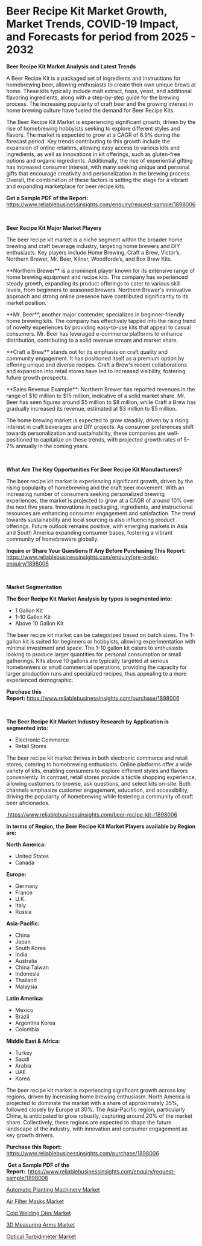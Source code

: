 <p><h1>Beer Recipe Kit Market Growth, Market Trends, COVID-19 Impact, and Forecasts for period from 2025 - 2032</h1></p><p><strong>Beer Recipe Kit Market Analysis and Latest Trends</strong></p>
<p><p>A Beer Recipe Kit is a packaged set of ingredients and instructions for homebrewing beer, allowing enthusiasts to create their own unique brews at home. These kits typically include malt extract, hops, yeast, and additional flavoring ingredients, along with a step-by-step guide for the brewing process. The increasing popularity of craft beer and the growing interest in home brewing culture have fueled the demand for Beer Recipe Kits.</p><p>The Beer Recipe Kit Market is experiencing significant growth, driven by the rise of homebrewing hobbyists seeking to explore different styles and flavors. The market is expected to grow at a CAGR of 6.9% during the forecast period. Key trends contributing to this growth include the expansion of online retailers, allowing easy access to various kits and ingredients, as well as innovations in kit offerings, such as gluten-free options and organic ingredients. Additionally, the rise of experiential gifting has increased consumer interest, with many seeking unique and personal gifts that encourage creativity and personalization in the brewing process. Overall, the combination of these factors is setting the stage for a vibrant and expanding marketplace for beer recipe kits.</p></p>
<p><strong>Get a Sample PDF of the Report:&nbsp;</strong> <a href="https://www.reliablebusinessinsights.com/enquiry/request-sample/1898006?utm_campaign=1877&utm_medium=2&utm_source=Github&utm_content=ia&utm_term=28022025&utm_id=beer-recipe-kit">https://www.reliablebusinessinsights.com/enquiry/request-sample/1898006</a></p>
<p>&nbsp;</p>
<p><strong>Beer Recipe Kit Major Market Players</strong></p>
<p><p>The beer recipe kit market is a niche segment within the broader home brewing and craft beverage industry, targeting home brewers and DIY enthusiasts. Key players include Home Brewing, Craft a Brew, Victor’s, Northern Brewer, Mr. Beer, Kilner, Woodforde’s, and Box Brew Kits.</p><p>**Northern Brewer** is a prominent player known for its extensive range of home brewing equipment and recipe kits. The company has experienced steady growth, expanding its product offerings to cater to various skill levels, from beginners to seasoned brewers. Northern Brewer's innovative approach and strong online presence have contributed significantly to its market position.</p><p>**Mr. Beer**, another major contender, specializes in beginner-friendly home brewing kits. The company has effectively tapped into the rising trend of novelty experiences by providing easy-to-use kits that appeal to casual consumers. Mr. Beer has leveraged e-commerce platforms to enhance distribution, contributing to a solid revenue stream and market share.</p><p>**Craft a Brew** stands out for its emphasis on craft quality and community engagement. It has positioned itself as a premium option by offering unique and diverse recipes. Craft a Brew's recent collaborations and expansion into retail stores have led to increased visibility, fostering future growth prospects.</p><p>**Sales Revenue Example**: Northern Brewer has reported revenues in the range of $10 million to $15 million, indicative of a solid market share. Mr. Beer has seen figures around $5 million to $8 million, while Craft a Brew has gradually increased its revenue, estimated at $3 million to $5 million.</p><p>The home brewing market is expected to grow steadily, driven by a rising interest in craft beverages and DIY projects. As consumer preferences shift towards personalization and sustainability, these companies are well-positioned to capitalize on these trends, with projected growth rates of 5-7% annually in the coming years.</p></p>
<p>&nbsp;</p>
<p><strong>What Are The Key Opportunities For Beer Recipe Kit Manufacturers?</strong></p>
<p><p>The beer recipe kit market is experiencing significant growth, driven by the rising popularity of homebrewing and the craft beer movement. With an increasing number of consumers seeking personalized brewing experiences, the market is projected to grow at a CAGR of around 10% over the next five years. Innovations in packaging, ingredients, and instructional resources are enhancing consumer engagement and satisfaction. The trend towards sustainability and local sourcing is also influencing product offerings. Future outlook remains positive, with emerging markets in Asia and South America expanding consumer bases, fostering a vibrant community of homebrewers globally.</p></p>
<p><strong>Inquire or Share Your Questions If Any Before Purchasing This Report:</strong> <a href="https://www.reliablebusinessinsights.com/enquiry/pre-order-enquiry/1898006?utm_campaign=1877&utm_medium=2&utm_source=Github&utm_content=ia&utm_term=28022025&utm_id=beer-recipe-kit">https://www.reliablebusinessinsights.com/enquiry/pre-order-enquiry/1898006</a></p>
<p>&nbsp;</p>
<p><strong>Market Segmentation</strong></p>
<p><strong>The Beer Recipe Kit Market Analysis by types is segmented into:</strong></p>
<p><ul><li>1 Gallon Kit</li><li>1-10 Gallon Kit</li><li>Above 10 Gallon Kit</li></ul></p>
<p><p>The beer recipe kit market can be categorized based on batch sizes. The 1-gallon kit is suited for beginners or hobbyists, allowing experimentation with minimal investment and space. The 1-10 gallon kit caters to enthusiasts looking to produce larger quantities for personal consumption or small gatherings. Kits above 10 gallons are typically targeted at serious homebrewers or small commercial operations, providing the capacity for larger production runs and specialized recipes, thus appealing to a more experienced demographic.</p></p>
<p><strong>Purchase this Report:&nbsp;</strong><a href="https://www.reliablebusinessinsights.com/purchase/1898006?utm_campaign=1877&utm_medium=2&utm_source=Github&utm_content=ia&utm_term=28022025&utm_id=beer-recipe-kit">https://www.reliablebusinessinsights.com/purchase/1898006</a></p>
<p>&nbsp;</p>
<p><strong>The Beer Recipe Kit Market Industry Research by Application is segmented into:</strong></p>
<p><ul><li>Electronic Commerce</li><li>Retail Stores</li></ul></p>
<p><p>The beer recipe kit market thrives in both electronic commerce and retail stores, catering to homebrewing enthusiasts. Online platforms offer a wide variety of kits, enabling consumers to explore different styles and flavors conveniently. In contrast, retail stores provide a tactile shopping experience, allowing customers to browse, ask questions, and select kits on-site. Both channels emphasize customer engagement, education, and accessibility, driving the popularity of homebrewing while fostering a community of craft beer aficionados.</p></p>
<p><a href="https://www.reliablebusinessinsights.com/beer-recipe-kit-r1898006?utm_campaign=1877&utm_medium=2&utm_source=Github&utm_content=ia&utm_term=28022025&utm_id=beer-recipe-kit">&nbsp;https://www.reliablebusinessinsights.com/beer-recipe-kit-r1898006</a></p>
<p><strong>In terms of Region, the Beer Recipe Kit Market Players available by Region are:</strong></p>
<p>
    <p> <strong> North America: </strong>
        <ul>
            <li>United States</li>
            <li>Canada</li>
        </ul>
        </p> 
    <p> <strong> Europe: </strong>
        <ul>
            <li>Germany</li>
            <li>France</li>
            <li>U.K.</li>
            <li>Italy</li>
            <li>Russia</li>
        </ul>
        </p> 
    <p> <strong> Asia-Pacific: </strong>
        <ul>
            <li>China</li>
            <li>Japan</li>
            <li>South Korea</li>
            <li>India</li>
            <li>Australia</li>
            <li>China Taiwan</li>
            <li>Indonesia</li>
            <li>Thailand</li>
            <li>Malaysia</li>
        </ul>
        </p> 
    <p> <strong> Latin America: </strong>
        <ul>
            <li>Mexico</li>
            <li>Brazil</li>
            <li>Argentina Korea</li>
            <li>Colombia</li>
        </ul>
        </p> 
    <p> <strong> Middle East & Africa: </strong>
        <ul>
            <li>Turkey</li>
            <li>Saudi</li>
            <li>Arabia</li>
            <li>UAE</li>
            <li>Korea</li>
        </ul>
    </p>
    </p>
<p><p>The beer recipe kit market is experiencing significant growth across key regions, driven by increasing home brewing enthusiasm. North America is projected to dominate the market with a share of approximately 35%, followed closely by Europe at 30%. The Asia-Pacific region, particularly China, is anticipated to grow robustly, capturing around 20% of the market share. Collectively, these regions are expected to shape the future landscape of the industry, with innovation and consumer engagement as key growth drivers.</p></p>
<p><strong>Purchase this Report: </strong><a href="https://www.reliablebusinessinsights.com/purchase/1898006?utm_campaign=1877&utm_medium=2&utm_source=Github&utm_content=ia&utm_term=28022025&utm_id=beer-recipe-kit">https://www.reliablebusinessinsights.com/purchase/1898006</a></p>
<p>&nbsp;<strong>Get a Sample PDF of the Report:&nbsp;&nbsp;</strong><a href="https://www.reliablebusinessinsights.com/enquiry/request-sample/1898006?utm_campaign=1877&utm_medium=2&utm_source=Github&utm_content=ia&utm_term=28022025&utm_id=beer-recipe-kit">https://www.reliablebusinessinsights.com/enquiry/request-sample/1898006</a></p>
<p><strong></strong></p>
<p><p><a href="https://github.com/boisetwa16/Market-Research-Report-List-1/blob/main/automatic-planting-machinery-market.md?utm_campaign=1877&utm_medium=2&utm_source=Github&utm_content=ia&utm_term=28022025&utm_id=beer-recipe-kit">Automatic Planting Machinery Market</a></p><p><a href="https://github.com/viipposahko25/Market-Research-Report-List-1/blob/main/air-filter-masks-market.md?utm_campaign=1877&utm_medium=2&utm_source=Github&utm_content=ia&utm_term=28022025&utm_id=beer-recipe-kit">Air Filter Masks Market</a></p><p><a href="https://github.com/zupankocka/Market-Research-Report-List-1/blob/main/cold-welding-dies-market.md?utm_campaign=1877&utm_medium=2&utm_source=Github&utm_content=ia&utm_term=28022025&utm_id=beer-recipe-kit">Cold Welding Dies Market</a></p><p><a href="https://github.com/donnettaletizia/Market-Research-Report-List-1/blob/main/3d-measuring-arms-market.md?utm_campaign=1877&utm_medium=2&utm_source=Github&utm_content=ia&utm_term=28022025&utm_id=beer-recipe-kit">3D Measuring Arms Market</a></p><p><a href="https://github.com/salodipura00/Market-Research-Report-List-1/blob/main/optical-turbidimeter-market.md?utm_campaign=1877&utm_medium=2&utm_source=Github&utm_content=ia&utm_term=28022025&utm_id=beer-recipe-kit">Optical Turbidimeter Market</a></p></p>